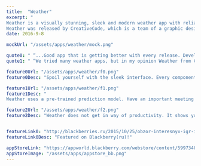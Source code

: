 ```yaml
---
title:  "Weather"
excerpt: "
Weather is a visually stunning, sleek and modern weather app with reliable nowcasting. Weather makes extensive use of custom written QML components to achieve a fluid look with native experience. <br/>
Weather was released by CreativeCode, which is a team of a graphic designer and I, working together to create pixel perfect and intelligent apps."
date: 2016-9-8

mockUrl: "/assets/apps/weather/mock.png"

quote0: " “...Good app that is getting better with every release. Developers are responsive to feedback and make improvements quickly. Nice alternative to the stock app.”"
quote1: " “We tried many weather apps, but in my opinion Weather from CreativeCode is one of the best! Weather is a good example of what an excellent application lets you create native interface of BlackBerry10!..”"

feature0Url: "/assets/apps/weather/f0.png"
feature0Desc: "Spoil yourself with the sleek interface. Every component (yes, including the little dropdown arrow on the top right), is a custom written QML component. The animations, ergonomics and colors are optimized and designed to give you an amazing experience. Feel power wrapped around simplicity and elegance."

feature1Url: "/assets/apps/weather/f1.png"
feature1Desc: "
Weather uses a pre-trained prediction model. Have an important meeting coming up soon? Integrate Weather with your calendar and keep track of any important weather changes. Now, when you create new meetings, Weather will warn you if it your appointment location does not have ideal weather conditions -- Weather is very good at nowcasting and short-range forecasting!"

feature2Url: "/assets/apps/weather/f2.png"
feature2Desc: "Weather does not get in way of productivity. It shows you important updates in an Active Frame, so you don't need to break your workflow and return to Weather for updates."


featureLink0: "http://blackberries.ru/2015/10/25/obzor-interesnyx-igr-i-prilozhenij-dlya-blackberry-za-proshedshuyu-nedelyu-7/"
featureLink0Desc: "Featured on Blackberry(ru)!"

appStoreLink: "https://appworld.blackberry.com/webstore/content/59973484"
appStoreImage: "/assets/apps/appstore_bb.png"
---
```


